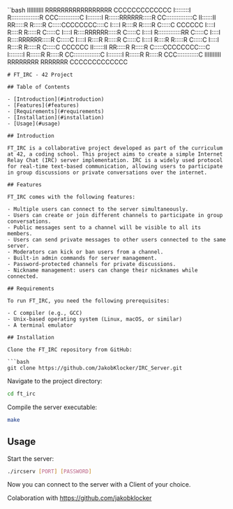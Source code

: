 ``bash
IIIIIIIIII  RRRRRRRRRRRRRRRRR            CCCCCCCCCCCCC
I::::::::I  R::::::::::::::::R        CCC::::::::::::C
I::::::::I  R::::::RRRRRR:::::R     CC:::::::::::::::C
II::::::II  RR:::::R     R:::::R   C:::::CCCCCCCC::::C
  I::::I      R::::R     R:::::R  C:::::C       CCCCCC
  I::::I      R::::R     R:::::R C:::::C
  I::::I      R::::RRRRRR:::::R  C:::::C
  I::::I      R:::::::::::::RR   C:::::C
  I::::I      R::::RRRRRR:::::R  C:::::C
  I::::I      R::::R     R:::::R C:::::C
  I::::I      R::::R     R:::::R C:::::C
  I::::I      R::::R     R:::::R  C:::::C       CCCCCC
II::::::II  RR:::::R     R:::::R   C:::::CCCCCCCC::::C
I::::::::I  R::::::R     R:::::R    CC:::::::::::::::C
I::::::::I  R::::::R     R:::::R      CCC::::::::::::C
IIIIIIIIII  RRRRRRRR     RRRRRRR         CCCCCCCCCCCCC
```
# FT_IRC - 42 Project
 
## Table of Contents
 
- [Introduction](#introduction)
- [Features](#features)
- [Requirements](#requirements)
- [Installation](#installation)
- [Usage](#usage)
 
## Introduction
 
FT_IRC is a collaborative project developed as part of the curriculum at 42, a coding school. This project aims to create a simple Internet Relay Chat (IRC) server implementation. IRC is a widely used protocol for real-time text-based communication, allowing users to participate in group discussions or private conversations over the internet.
 
## Features
 
FT_IRC comes with the following features:
 
- Multiple users can connect to the server simultaneously.
- Users can create or join different channels to participate in group conversations.
- Public messages sent to a channel will be visible to all its members.
- Users can send private messages to other users connected to the same server.
- Moderators can kick or ban users from a channel.
- Built-in admin commands for server management.
- Password-protected channels for private discussions.
- Nickname management: users can change their nicknames while connected.
 
## Requirements
 
To run FT_IRC, you need the following prerequisites:
 
- C compiler (e.g., GCC)
- Unix-based operating system (Linux, macOS, or similar)
- A terminal emulator
 
## Installation
 
Clone the FT_IRC repository from GitHub:
 
```bash
git clone https://github.com/JakobKlocker/IRC_Server.git
```
 
Navigate to the project directory:
```bash
cd ft_irc
```
Compile the server executable:
```bash
make
```
 
## Usage
Start the server:
```bash
./ircserv [PORT] [PASSWORD]
```
 
Now you can connect to the server with a Client of your choice.
 
Colaboration with https://github.com/jakobklocker

